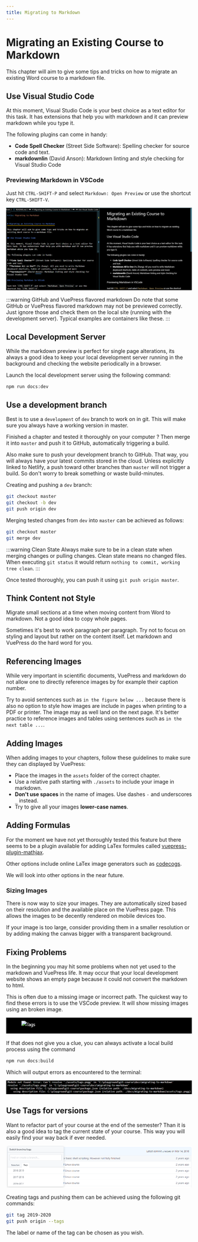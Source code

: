 ```yaml
---
title: Migrating to Markdown
---
```


# Migrating an Existing Course to Markdown

This chapter will aim to give some tips and tricks on how to migrate an existing Word course to a markdown file.

## Use Visual Studio Code

At this moment, Visual Studio Code is your best choice as a text editor for this task. It has extensions that help you with markdown and it can preview markdown while you type it.

The following plugins can come in handy:

* **Code Spell Checker** (Street Side Software): Spelling checker for source code and text.
* **markdownlin** (David Anson): Markdown linting and style checking for Visual Studio Code

### Previewing Markdown in VSCode

Just hit `CTRL-SHIFT-P` and select `Markdown: Open Preview` or use the shortcut key `CTRL-SHIFT-V`.

![Markdown Preview](./assets/markdown_preview.png)

:::warning GitHub and VuePress flavored markdown
Do note that some GitHub or VuePress flavored markdown may not be previewed correctly. Just ignore those and check them on the local site (running with the development server). Typical examples are containers like these.
:::

## Local Development Server

While the markdown preview is perfect for single page alterations, its always a good idea to keep your local development server running in the background and checking the website periodically in a browser.

Launch the local development server using the following command:

```shell
npm run docs:dev
```

## Use a development branch

Best is to use a `development` of `dev` branch to work on in git. This will make sure you always have a working version in master.

Finished a chapter and tested it thoroughly on your computer ? Then merge it into `master` and push it to GitHub, automatically triggering a build.

Also make sure to push your development branch to GitHub. That way, you will always have your latest commits stored in the cloud. Unless explicitly linked to Netlify, a push toward other branches than `master` will not trigger a build. So don't worry to break something or waste build-minutes.

Creating and pushing a `dev` branch:

```bash
git checkout master
git checkout -b dev
git push origin dev
```

Merging tested changes from `dev` into `master` can be achieved as follows:

```bash
git checkout master
git merge dev
```

:::warning Clean State
Always make sure to be in a clean state when merging changes or pulling changes. Clean state means no changed files. When executing `git status` it would return `nothing to commit, working tree clean`.
:::

Once tested thoroughly, you can push it using `git push origin master`.

## Think Content not Style

Migrate small sections at a time when moving content from Word to markdown. Not a good idea to copy whole pages.

Sometimes it's best to work paragraph per paragraph. Try not to focus on styling and layout but rather on the content itself. Let markdown and VuePress do the hard word for you.

## Referencing Images

While very important in scientific documents, VuePress and markdown do not allow one to directly reference images by for example their caption number.

Try to avoid sentences such as `in the figure below ...` because there is also no option to style how images are include in pages when printing to a PDF or printer. The image may as well land on the next page. It's better practice to reference images and tables using sentences such as `in the next table ...`.

## Adding Images

When adding images to your chapters, follow these guidelines to make sure they can displayed by VuePress:

* Place the images in the `assets` folder of the correct chapter.
* Use a relative path starting with `./assets` to include your image in markdown.
* **Don't use spaces** in the name of images. Use dashes `-` and underscores `_` instead.
* Try to give all your images **lower-case names**.

## Adding Formulas

For the moment we have not yet thoroughly tested this feature but there seems to be a plugin available for adding LaTex formules called [vuepress-plugin-mathjax](https://vuepress.github.io/en/plugins/mathjax/).

Other options include online LaTex image generators such as [codecogs](https://www.codecogs.com/latex/eqneditor.php).

We will look into other options in the near future.

### Sizing Images

There is now way to size your images. They are automatically sized based on their resolution and the available place on the VuePress page. This allows the images to be decently rendered on mobile devices too.

If your image is too large, consider providing them in a smaller resolution or by adding making the canvas bigger with a transparent background.

## Fixing Problems

In the beginning you may hit some problems when not yet used to the markdown and VuePress life. It may occur that your local development website shows an empty page because it could not convert the markdown to html.

This is often due to a missing image or incorrect path. The quickest way to find these errors is to use the VSCode preview. It will show missing images using an broken image.

![Missing Image](./assets/missing_image.png)

If that does not give you a clue, you can always activate a local build process using the command

```bash
npm run docs:build
```

Which will output errors as encountered to the terminal:

![Missing Image Error](./assets/missing_image_terminal.png)

## Use Tags for versions

Want to refactor part of your course at the end of the semester? Than it is also a good idea to tag the current state of your course. This way you will easily find your way back if ever needed.

![Tags](./assets/tags.png)

Creating tags and pushing them can be achieved using the following git commands:

```bash
git tag 2019-2020
git push origin --tags
```

The label or name of the tag can be chosen as you wish.
